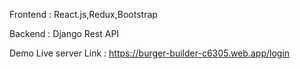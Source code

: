 Frontend : React.js,Redux,Bootstrap

Backend  : Django Rest API

Demo Live server Link : https://burger-builder-c6305.web.app/login
